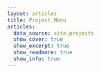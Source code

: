 ```yaml
---
layout: articles
title: Project Menu
articles:
  data_source: site.projects
  show_cover: true
  show_excerpt: true
  show_readmore: true
  show_info: true
---
```



